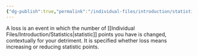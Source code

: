 ```yaml
---
{"dg-publish":true,"permalink":"/individual-files/introduction/statistics/loss/"}
---
```


A loss is an event in which the number of [[Individual Files/Introduction/Statistics\|statistic]] points you have is changed, contextually for your detriment. It is specified whether loss means increasing or reducing statistic points.